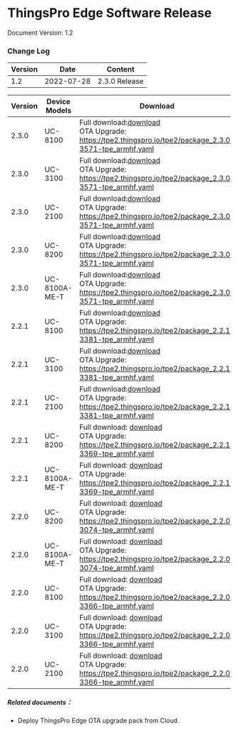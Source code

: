 # ThingsPro Edge Software Release

Document Version: 1.2

### Change Log

| Version | Date       | Content       |
| ------- | ---------- | ------------- |
| 1.2     | 2022-07-28 | 2.3.0 Release |



| Version | Device Models | Download                                                     | Note                                                         |
| ------- | ------------- | ------------------------------------------------------------ | ------------------------------------------------------------ |
| 2.3.0   | UC-8100       | Full download:<a href="https://tpe2.thingspro.io/tpe2/update_2.3.0-3571-tpe_armhf.deb">download</a><br />OTA Upgrade: https://tpe2.thingspro.io/tpe2/package_2.3.0-3571-tpe_armhf.yaml |                                                              |
| 2.3.0   | UC-3100       | Full download:<a href="https://tpe2.thingspro.io/tpe2/update_2.3.0-3571-tpe_armhf.deb">download</a><br />OTA Upgrade: https://tpe2.thingspro.io/tpe2/package_2.3.0-3571-tpe_armhf.yaml |                                                              |
| 2.3.0   | UC-2100       | Full download:<a href="https://tpe2.thingspro.io/tpe2/update_2.3.0-3571-tpe_armhf.deb">download</a><br />OTA Upgrade: https://tpe2.thingspro.io/tpe2/package_2.3.0-3571-tpe_armhf.yaml |                                                              |
| 2.3.0   | UC-8200       | Full download:<a href="https://tpe2.thingspro.io/tpe2/update_2.3.0-3571-tpe_armhf.deb">download</a><br />OTA Upgrade: https://tpe2.thingspro.io/tpe2/package_2.3.0-3571-tpe_armhf.yaml |                                                              |
| 2.3.0   | UC-8100A-ME-T | Full download:<a href="https://tpe2.thingspro.io/tpe2/update_2.3.0-3571-tpe_armhf.deb">download</a><br />OTA Upgrade: https://tpe2.thingspro.io/tpe2/package_2.3.0-3571-tpe_armhf.yaml |                                                              |
| 2.2.1   | UC-8100       | Full download:<a href="https://tpe2.thingspro.io/tpe2/update_2.2.1-3381-tpe_armhf.deb">download</a><br />OTA Upgrade: https://tpe2.thingspro.io/tpe2/package_2.2.1-3381-tpe_armhf.yaml |                                                              |
| 2.2.1   | UC-3100       | Full download:<a href="https://tpe2.thingspro.io/tpe2/update_2.2.1-3381-tpe_armhf.deb">download</a><br />OTA Upgrade: https://tpe2.thingspro.io/tpe2/package_2.2.1-3381-tpe_armhf.yaml |                                                              |
| 2.2.1   | UC-2100       | Full download:<a href="https://tpe2.thingspro.io/tpe2/update_2.2.1-3381-tpe_armhf.deb">download</a><br />OTA Upgrade: https://tpe2.thingspro.io/tpe2/package_2.2.1-3381-tpe_armhf.yaml |                                                              |
| 2.2.1   | UC-8200       | Full download: <a href="https://tpe2.thingspro.io/tpe2/update_2.2.1-3369-tpe_armhf.deb">download</a><br />OTA Upgrade: https://tpe2.thingspro.io/tpe2/package_2.2.1-3369-tpe_armhf.yaml | <a href="https://thingspro-edge.moxa.online/v2.2.1/releases/index.html">Note</a> |
| 2.2.1   | UC-8100A-ME-T | Full download: <a href="https://tpe2.thingspro.io/tpe2/update_2.2.1-3369-tpe_armhf.deb">download</a><br />OTA Upgrade: https://tpe2.thingspro.io/tpe2/package_2.2.1-3369-tpe_armhf.yaml | <a href="https://thingspro-edge.moxa.online/v2.2.1/releases/index.html">Note</a> |
| 2.2.0   | UC-8200       | Full download: <a href="https://tpe2.thingspro.io/tpe2/update_2.2.0-3074-tpe_armhf.deb">download</a><br />OTA Upgrade: https://tpe2.thingspro.io/tpe2/package_2.2.0-3074-tpe_armhf.yaml | <a href="https://thingspro-edge.moxa.online/v2.2.0/releases/index.html">Note</a> |
| 2.2.0   | UC-8100A-ME-T | Full download: <a href="https://tpe2.thingspro.io/tpe2/update_2.2.0-3074-tpe_armhf.deb">download</a><br />OTA Upgrade: https://tpe2.thingspro.io/tpe2/package_2.2.0-3074-tpe_armhf.yaml | <a href="https://thingspro-edge.moxa.online/v2.2.0/releases/index.html">Note</a> |
| 2.2.0   | UC-8100       | Full download: <a href="https://tpe2.thingspro.io/tpe2/update_2.2.0-3366-tpe_armhf.deb">download</a><br />OTA Upgrade: https://tpe2.thingspro.io/tpe2/package_2.2.0-3366-tpe_armhf.yaml | <a href="https://thingspro-edge.moxa.online/v2.2.0/releases/index.html">Note</a> |
| 2.2.0   | UC-3100       | Full download: <a href="https://tpe2.thingspro.io/tpe2/update_2.2.0-3366-tpe_armhf.deb">download</a><br />OTA Upgrade: https://tpe2.thingspro.io/tpe2/package_2.2.0-3366-tpe_armhf.yaml | <a href="https://thingspro-edge.moxa.online/v2.2.0/releases/index.html">Note</a> |
| 2.2.0   | UC-2100       | Full download: <a href="https://tpe2.thingspro.io/tpe2/update_2.2.0-3366-tpe_armhf.deb">download</a><br />OTA Upgrade: https://tpe2.thingspro.io/tpe2/package_2.2.0-3366-tpe_armhf.yaml | <a href="https://thingspro-edge.moxa.online/v2.2.0/releases/index.html">Note</a> |



##### Related documents：

- Deploy ThingsPro Edge OTA upgrade pack from Cloud.
